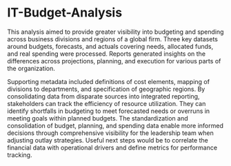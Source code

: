 # IT-Budget-Analysis

This analysis aimed to provide greater visibility into budgeting and spending across business divisions and regions of a global firm. Three key datasets around budgets, forecasts, and actuals covering needs, allocated funds, and real spending were processed. Reports generated insights on the differences across projections, planning, and execution for various parts of the organization.

Supporting metadata included definitions of cost elements, mapping of divisions to departments, and specification of geographic regions. By consolidating data from disparate sources into integrated reporting, stakeholders can track the efficiency of resource utilization. They can identify shortfalls in budgeting to meet forecasted needs or overruns in meeting goals within planned budgets. The standardization and consolidation of budget, planning, and spending data enable more informed decisions through comprehensive visibility for the leadership team when adjusting outlay strategies. Useful next steps would be to correlate the financial data with operational drivers and define metrics for performance tracking.
